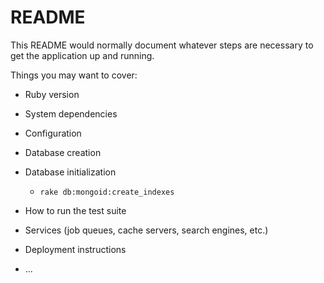 # README

This README would normally document whatever steps are necessary to get the
application up and running.

Things you may want to cover:

* Ruby version

* System dependencies

* Configuration

* Database creation

* Database initialization
    - `rake db:mongoid:create_indexes`

* How to run the test suite

* Services (job queues, cache servers, search engines, etc.)

* Deployment instructions

* ...
